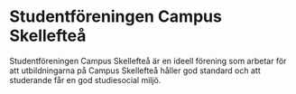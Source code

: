 # Studentföreningen Campus Skellefteå
Studentföreningen Campus Skellefteå är en ideell förening som arbetar för att utbildningarna på Campus Skellefteå håller god standard och att studerande får en god studiesocial miljö.
